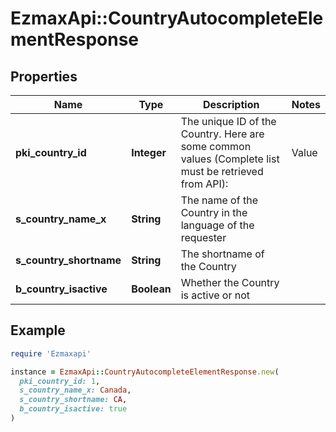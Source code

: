 # EzmaxApi::CountryAutocompleteElementResponse

## Properties

| Name | Type | Description | Notes |
| ---- | ---- | ----------- | ----- |
| **pki_country_id** | **Integer** | The unique ID of the Country.  Here are some common values (Complete list must be retrieved from API):  |Value|Description| |-|-| |1|Canada| |2|United-States| |  |
| **s_country_name_x** | **String** | The name of the Country in the language of the requester |  |
| **s_country_shortname** | **String** | The shortname of the Country |  |
| **b_country_isactive** | **Boolean** | Whether the Country is active or not |  |

## Example

```ruby
require 'Ezmaxapi'

instance = EzmaxApi::CountryAutocompleteElementResponse.new(
  pki_country_id: 1,
  s_country_name_x: Canada,
  s_country_shortname: CA,
  b_country_isactive: true
)
```

